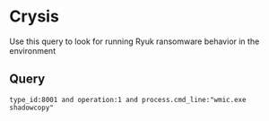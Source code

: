 # Crysis

Use this query to look for running Ryuk ransomware behavior in the environment

## Query
```
type_id:8001 and operation:1 and process.cmd_line:"wmic.exe shadowcopy"

```
